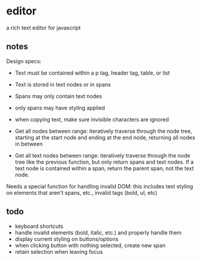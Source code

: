 # editor

a rich text editor for javascript

## notes
Design specs:

- Text must be contained within a p tag, header tag, table, or list
- Text is stored in text nodes or in spans
- Spans may only contain text nodes
- only spans may have styling applied
- when copying text, make sure invisible characters are ignored

- Get all nodes between range: iteratively traverse through the node tree, starting at the start node and ending at the end node, returning all nodes in between
- Get all text nodes between range: iteratively traverse through the node tree like the previous function, but only return spans and text nodes. If a text node is contained within a span, return the parent span, not the text node.

Needs a special function for handling invalid DOM: this includes text styling on elements that aren't spans, etc., invalid tags (bold, ul, etc)

## todo
- keyboard shortcuts
- handle invalid elements (bold, italic, etc.) and properly handle them
- display current styling on buttons/options
- when clicking button with nothing selected, create new span
- retain selection when leaving focus